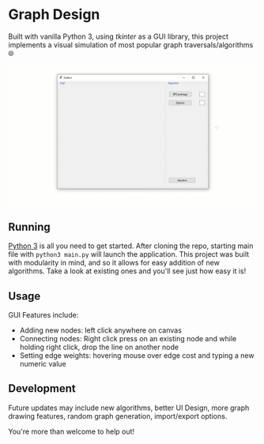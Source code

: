 # Graph Design
Built with vanilla Python 3, using *tkinter* as a GUI library, this project implements a visual simulation of most popular graph traversals/algorithms 🌐

![Image](https://raw.githubusercontent.com/stevomitric/Graph-Design/main/src/grap-proj-gif.gif)

## Running
[Python 3](https://www.python.org) is all you need to get started. After cloning the repo, starting main file with `python3 main.py` will launch the application. This project was built with modularity in mind, and so it allows for easy addition of new algorithms. Take a look at existing ones and you'll see just how easy it is!

## Usage
GUI Features include:
- Adding new nodes: left click anywhere on canvas
- Connecting nodes: Right click press on an existing node and while holding right click, drop the line on another node
- Setting edge weights: hovering mouse over edge cost and typing a new numeric value

## Development
Future updates may include new algorithms, better UI Design, more graph drawing features, random graph generation, import/export options.

You're more than welcome to help out!
